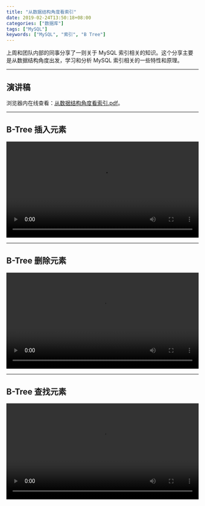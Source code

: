 ```yaml
---
title: "从数据结构角度看索引"
date: 2019-02-24T13:50:18+08:00
categories: ["数据库"]
tags: ["MySQL"]
keywords: ["MySQL", "索引", "B Tree"]
---
```


上周和团队内部的同事分享了一则关于 MySQL 索引相关的知识。这个分享主要是从数据结构角度出发，学习和分析 MySQL 索引相关的一些特性和原理。<!--more-->

---

## 演讲稿

浏览器内在线查看：<a href="/images/indexes-from-a-data-structure-perspective/从数据结构角度看索引.pdf" target="_blank">从数据结构角度看索引.pdf</a>。

---

## B-Tree 插入元素

<p><video src="/images/indexes-from-a-data-structure-perspective/B-Tree-Insert.mov" controls="controls" width="100%">您的浏览器不支持 video 标签</video></p>

---

## B-Tree 删除元素

<p><video src="/images/indexes-from-a-data-structure-perspective/B-Tree-Remove.mov" controls="controls" width="100%">您的浏览器不支持 video 标签</video></p>

---

## B-Tree 查找元素

<p><video src="/images/indexes-from-a-data-structure-perspective/B-Tree-Search.mov" controls="controls" width="100%">您的浏览器不支持 video 标签</video></p>
